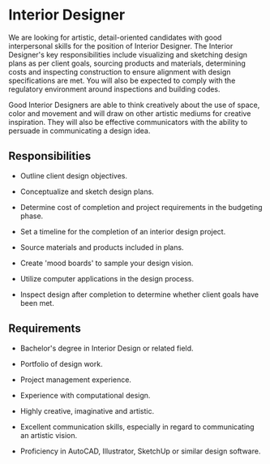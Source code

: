 # Interior Designer

We are looking for artistic, detail-oriented candidates with good interpersonal skills for the position of Interior Designer. The Interior Designer's key responsibilities include visualizing and sketching design plans as per client goals, sourcing products and materials, determining costs and inspecting construction to ensure alignment with design specifications are met. You will also be expected to comply with the regulatory environment around inspections and building codes.

Good Interior Designers are able to think creatively about the use of space, color and movement and will draw on other artistic mediums for creative inspiration. They will also be effective communicators with the ability to persuade in communicating a design idea.

## Responsibilities

* Outline client design objectives.

* Conceptualize and sketch design plans.

* Determine cost of completion and project requirements in the budgeting phase.

* Set a timeline for the completion of an interior design project.

* Source materials and products included in plans.

* Create 'mood boards' to sample your design vision.

* Utilize computer applications in the design process.

* Inspect design after completion to determine whether client goals have been met.

## Requirements

* Bachelor's degree in Interior Design or related field.

* Portfolio of design work.

* Project management experience.

* Experience with computational design.

* Highly creative, imaginative and artistic.

* Excellent communication skills, especially in regard to communicating an artistic vision.

* Proficiency in AutoCAD, Illustrator, SketchUp or similar design software.

